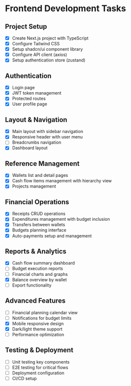 # Frontend Development Tasks

## Project Setup
- [x] Create Next.js project with TypeScript
- [x] Configure Tailwind CSS
- [x] Setup shadcn/ui component library
- [x] Configure API client (axios)
- [x] Setup authentication store (zustand)

## Authentication
- [x] Login page
- [x] JWT token management
- [x] Protected routes
- [x] User profile page

## Layout & Navigation
- [x] Main layout with sidebar navigation
- [x] Responsive header with user menu
- [ ] Breadcrumbs navigation
- [x] Dashboard layout

## Reference Management
- [x] Wallets list and detail pages
- [x] Cash flow items management with hierarchy view
- [x] Projects management

## Financial Operations
- [x] Receipts CRUD operations
- [x] Expenditures management with budget inclusion
- [x] Transfers between wallets
- [x] Budgets planning interface
- [x] Auto-payments setup and management

## Reports & Analytics
- [x] Cash flow summary dashboard
- [ ] Budget execution reports
- [ ] Financial charts and graphs
- [x] Balance overview by wallet
- [ ] Export functionality

## Advanced Features
- [ ] Financial planning calendar view
- [ ] Notifications for budget limits
- [x] Mobile responsive design
- [x] Dark/light theme support
- [ ] Performance optimization

## Testing & Deployment
- [ ] Unit testing key components
- [ ] E2E testing for critical flows
- [ ] Deployment configuration
- [ ] CI/CD setup
